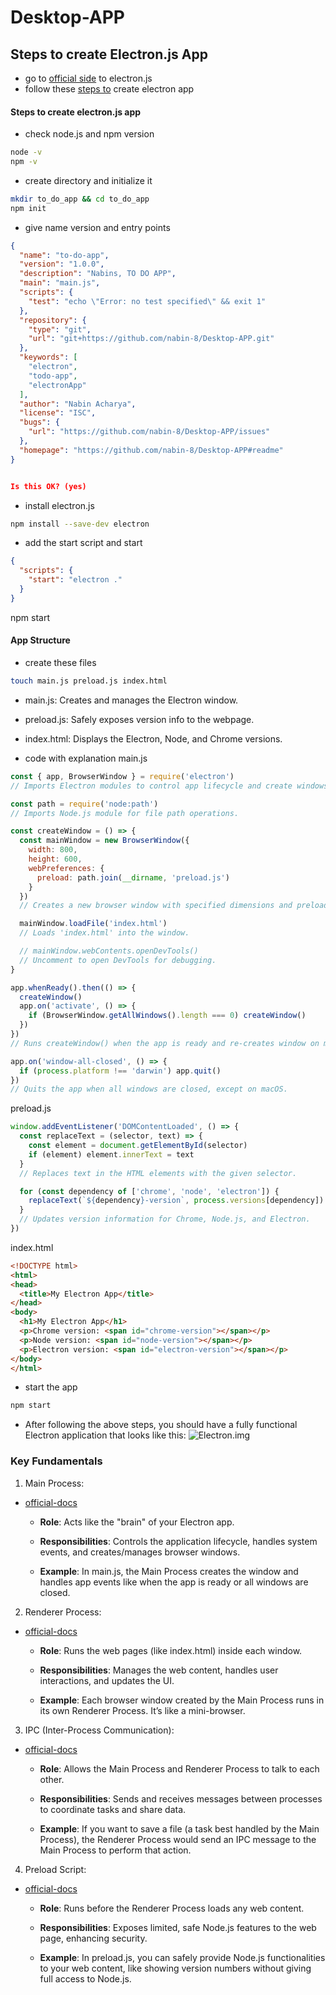 # Desktop-APP

## Steps to create Electron.js App
- go to [official side](https://www.electronjs.org/) to electron.js
- follow these [steps  to](https://www.electronjs.org/docs/latest/tutorial/quick-start) create electron app

#### Steps to create electron.js app
- check node.js and npm version
```bash
node -v
npm -v
```
- create directory and initialize it
```bash
mkdir to_do_app && cd to_do_app
npm init
```
- give name version and entry points
```json
{
  "name": "to-do-app",
  "version": "1.0.0",
  "description": "Nabins, TO DO APP",
  "main": "main.js",
  "scripts": {
    "test": "echo \"Error: no test specified\" && exit 1"
  },
  "repository": {
    "type": "git",
    "url": "git+https://github.com/nabin-8/Desktop-APP.git"
  },
  "keywords": [
    "electron",
    "todo-app",
    "electronApp"
  ],
  "author": "Nabin Acharya",
  "license": "ISC",
  "bugs": {
    "url": "https://github.com/nabin-8/Desktop-APP/issues"
  },
  "homepage": "https://github.com/nabin-8/Desktop-APP#readme"
}


Is this OK? (yes)
```
- install electron.js
```bash
npm install --save-dev electron
```
-  add the start script and start
```json
{
  "scripts": {
    "start": "electron ."
  }
}
```
npm start

#### App Structure
- create these files
```bash
touch main.js preload.js index.html
```
- main.js: Creates and manages the Electron window.
- preload.js: Safely exposes version info to the webpage.
- index.html: Displays the Electron, Node, and Chrome versions.

- code with explanation
main.js
```javascript
const { app, BrowserWindow } = require('electron')
// Imports Electron modules to control app lifecycle and create windows.

const path = require('node:path')
// Imports Node.js module for file path operations.

const createWindow = () => {
  const mainWindow = new BrowserWindow({
    width: 800,
    height: 600,
    webPreferences: {
      preload: path.join(__dirname, 'preload.js')
    }
  })
  // Creates a new browser window with specified dimensions and preload script.

  mainWindow.loadFile('index.html')
  // Loads 'index.html' into the window.

  // mainWindow.webContents.openDevTools()
  // Uncomment to open DevTools for debugging.
}

app.whenReady().then(() => {
  createWindow()
  app.on('activate', () => {
    if (BrowserWindow.getAllWindows().length === 0) createWindow()
  })
})
// Runs createWindow() when the app is ready and re-creates window on macOS when no windows are open.

app.on('window-all-closed', () => {
  if (process.platform !== 'darwin') app.quit()
})
// Quits the app when all windows are closed, except on macOS.
```
preload.js
```javascript
window.addEventListener('DOMContentLoaded', () => {
  const replaceText = (selector, text) => {
    const element = document.getElementById(selector)
    if (element) element.innerText = text
  }
  // Replaces text in the HTML elements with the given selector.

  for (const dependency of ['chrome', 'node', 'electron']) {
    replaceText(`${dependency}-version`, process.versions[dependency])
  }
  // Updates version information for Chrome, Node.js, and Electron.
})
```
index.html
```html
<!DOCTYPE html>
<html>
<head>
  <title>My Electron App</title>
</head>
<body>
  <h1>My Electron App</h1>
  <p>Chrome version: <span id="chrome-version"></span></p>
  <p>Node version: <span id="node-version"></span></p>
  <p>Electron version: <span id="electron-version"></span></p>
</body>
</html>
```
- start the app
```bash
npm start
```

- After following the above steps, you should have a fully functional Electron application that looks like this:
![Electron.img](https://www.electronjs.org/assets/images/simplest-electron-app-849f2d68df0c27475bfb850ed5d171a6.png)

### Key Fundamentals
1. Main Process:
- [official-docs](https://www.electronjs.org/docs/latest/tutorial/process-model) 
    - **Role**: Acts like the "brain" of your Electron app.

    - **Responsibilities**: Controls the application lifecycle, handles system events, and creates/manages browser windows.

    - **Example**: In main.js, the Main Process creates the window and handles app events like when the app is ready or all windows are closed.

2. Renderer Process:
- [official-docs](https://www.electronjs.org/docs/latest/tutorial/process-model#the-renderer-process)
    - **Role**: Runs the web pages (like index.html) inside each window.

    - **Responsibilities**: Manages the web content, handles user interactions, and updates the UI.

    - **Example**: Each browser window created by the Main Process runs in its own Renderer Process. It’s like a mini-browser.

3. IPC (Inter-Process Communication):
- [official-docs](https://www.electronjs.org/docs/latest/tutorial/ipc)
    - **Role**: Allows the Main Process and Renderer Process to talk to each other.

    - **Responsibilities**: Sends and receives messages between processes to coordinate tasks and share data.

    - **Example**: If you want to save a file (a task best handled by the Main Process), the Renderer Process would send an IPC message to the Main Process to perform that action.

4. Preload Script:
- [official-docs](https://www.electronjs.org/docs/latest/tutorial/process-model#preload-scripts)
    - **Role**: Runs before the Renderer Process loads any web content.

    - **Responsibilities**: Exposes limited, safe Node.js features to the web page, enhancing security.

    - **Example**: In preload.js, you can safely provide Node.js functionalities to your web content, like showing version numbers without giving full access to Node.js.